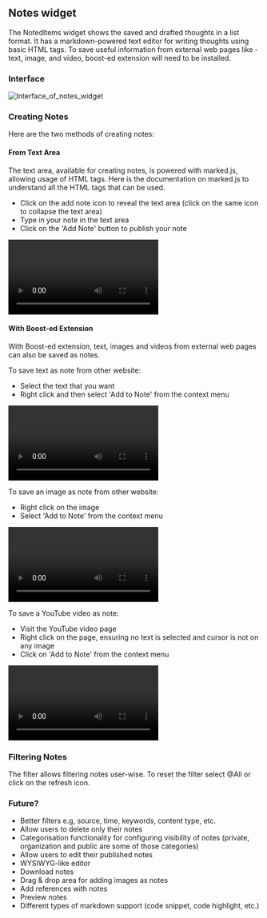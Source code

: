 ## Notes widget

The NotedItems widget shows the saved and drafted thoughts in a list format. It has a markdown-powered text editor for writing thoughts using basic HTML tags. To save useful information from external web pages like - text, image, and video, boost-ed extension will need to be installed.


### Interface

![Interface_of_notes_widget](https://gitlab.com/edvanta/gomad/thoughtjumper/tj-dictionary/-/wikis/uploads/dbc11f00045c468fae3bd55a8e57ed44/Interface_of_notes_widget.png)

### Creating Notes

Here are the two methods of creating notes:

#### From Text Area

The text area, available for creating notes, is powered with marked.js, allowing usage of HTML tags. Here is the documentation on marked.js to understand all the HTML tags that can be used.

- Click on the add note icon to reveal the text area (click on the same icon to collapse the text area)
- Type in your note in the text area
- Click on the 'Add Note' button to publish your note

![Adding_Notes_via_Text_Area](https://gitlab.com/edvanta/gomad/thoughtjumper/tj-dictionary/-/wikis/uploads/428fb91a983bd54a8550a5a08613d3b7/Adding_Notes_via_Text_Area.webm)

#### With Boost-ed Extension

With Boost-ed extension, text, images and videos from external web pages can also be saved as notes.

To save text as note from other website:
- Select the text that you want
- Right click and then select 'Add to Note' from the context menu

![Adding_text_as_note_via_Boost-ed_Extension](https://gitlab.com/edvanta/gomad/thoughtjumper/tj-dictionary/-/wikis/uploads/e61a105813122c5de20b21a75733852e/Adding_text_as_note_via_Boost-ed_Extension.webm)

To save an image as note from other website:
- Right click on the image
- Select 'Add to Note' from the context menu

![Adding_image_as_a_note](https://gitlab.com/edvanta/gomad/thoughtjumper/tj-dictionary/-/wikis/uploads/8fd2e1a880c98c701daf6d303aea1510/Adding_image_as_a_note.webm)

To save a YouTube video as note:
- Visit the YouTube video page
- Right click on the page, ensuring no text is selected and cursor is not on any image
- Click on 'Add to Note' from the context menu

![Adding_youtube_video_as_note_via_boosted_extension](https://gitlab.com/edvanta/gomad/thoughtjumper/tj-dictionary/-/wikis/uploads/b990c477e9b5732a9b3d87923be631e8/Adding_youtube_video_as_note_via_boosted_extension.webm)


### Filtering Notes

The filter allows filtering notes user-wise. To reset the filter select @All or click on the refresh icon.


### Future?

- Better filters e.g, source, time, keywords, content type, etc.
- Allow users to delete only their notes
- Categorisation functionality for configuring visibility of notes (private, organization and public are some of those categories)
- Allow users to edit their published notes
- WYSIWYG-like editor
- Download notes
- Drag & drop area for adding images as notes
- Add references with notes
- Preview notes
- Different types of markdown support (code snippet, code highlight, etc.)
